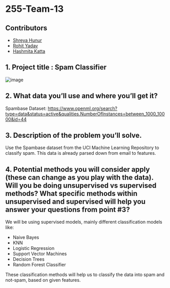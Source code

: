 # 255-Team-13

## Contributors
* [Shreya Hunur](https://github.com/shreyahunur) <br/>
* [Rohit Yadav](https://github.com/Rohitky34) <br/>
* [Hashmita Katta](https://github.com/hashmithakatta) <br/>

## 1. Project title : Spam Classifier 
![image](https://user-images.githubusercontent.com/64269342/164372641-e1073755-48de-481c-823d-643dd9bfdb11.png)

## 2. What data you’ll use and where you’ll get it?

Spambase Dataset: https://www.openml.org/search?type=data&status=active&qualities.NumberOfInstances=between_1000_10000&id=44

## 3. Description of the problem you’ll solve. 

Use the Spambase dataset from the UCI Machine Learning Repository to classify spam. This data is already parsed down from email to features.

## 4. Potential methods you will consider apply (these can change as you play with the data). Will you be doing unsupervised vs supervised methods? What specific methods within unsupervised and supervised will help you answer your questions from point #3?

We will be using supervised models, mainly different classification models like:

* Naive Bayes
* KNN
* Logistic Regression
* Support Vector Machines
* Decision Trees
* Random Forest Classifier

These classification methods will help us to classify the data into spam and not-spam, based on given features. 
